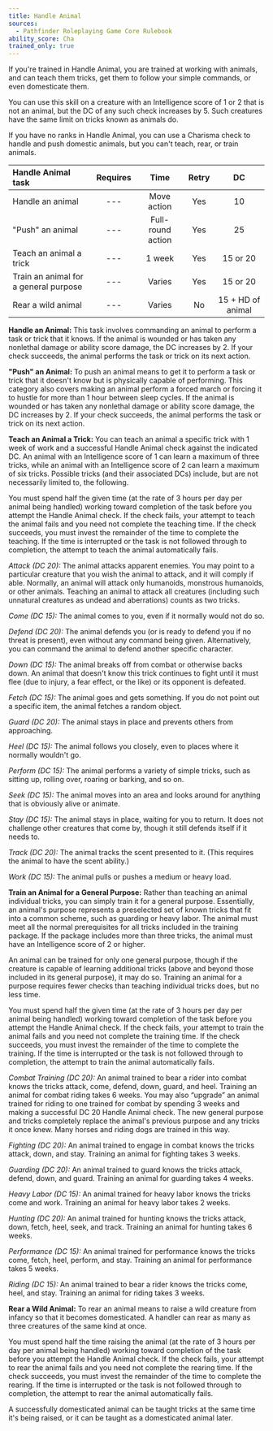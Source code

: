 ```yaml
---
title: Handle Animal
sources:
  - Pathfinder Roleplaying Game Core Rulebook
ability_score: Cha
trained_only: true
---
```


If you're trained in Handle Animal, you are trained at working with animals, and can teach them tricks, get them to follow your simple commands, or even domesticate them.

You can use this skill on a creature with an Intelligence score of 1 or 2 that is not an animal, but the DC of any such check increases by 5. Such creatures have the same limit on tricks known as animals do.

If you have no ranks in Handle Animal, you can use a Charisma check to handle and push domestic animals, but you can't teach, rear, or train animals.

| Handle Animal task                    | Requires |       Time        | Retry |        DC         |
|:--------------------------------------|:--------:|:-----------------:|:-----:|:-----------------:|
| Handle an animal                      |   ---    |    Move action    |  Yes  |        10         |
| "Push" an animal                      |   ---    | Full-round action |  Yes  |        25         |
| Teach an animal a trick               |   ---    |      1 week       |  Yes  |     15 or 20      |
| Train an animal for a general purpose |   ---    |      Varies       |  Yes  |     15 or 20      |
| Rear a wild animal                    |   ---    |      Varies       |  No   | 15 + HD of animal |

**Handle an Animal:** This task involves commanding an animal to perform a task or trick that it knows. If the animal is wounded or has taken any nonlethal damage or ability score damage, the DC increases by 2. If your check succeeds, the animal performs the task or trick on its next action.

**"Push" an Animal:** To push an animal means to get it to perform a task or trick that it doesn't know but is physically capable of performing. This category also covers making an animal perform a forced march or forcing it to hustle for more than 1 hour between sleep cycles. If the animal is wounded or has taken any nonlethal damage or ability score damage, the DC increases by 2. If your check succeeds, the animal performs the task or trick on its next action.

**Teach an Animal a Trick:** You can teach an animal a specific trick with 1 week of work and a successful Handle Animal check against the indicated DC. An animal with an Intelligence score of 1 can learn a maximum of three tricks, while an animal with an Intelligence score of 2 can learn a maximum of six tricks. Possible tricks (and their associated DCs) include, but are not necessarily limited to, the following.

You must spend half the given time (at the rate of 3 hours per day per animal being handled) working toward completion of the task before you attempt the Handle Animal check. If the check fails, your attempt to teach the animal fails and you need not complete the teaching time. If the check succeeds, you must invest the remainder of the time to complete the teaching. If the time is interrupted or the task is not followed through to completion, the attempt to teach the animal automatically fails.

*Attack (DC 20):* The animal attacks apparent enemies. You may point to a particular creature that you wish the animal to attack, and it will comply if able. Normally, an animal will attack only humanoids, monstrous humanoids, or other animals. Teaching an animal to attack all creatures (including such unnatural creatures as undead and aberrations) counts as two tricks.

*Come (DC 15):* The animal comes to you, even if it normally would not do so.

*Defend (DC 20):* The animal defends you (or is ready to defend you if no threat is present), even without any command being given. Alternatively, you can command the animal to defend another specific character.

*Down (DC 15):* The animal breaks off from combat or otherwise backs down. An animal that doesn't know this trick continues to fight until it must flee (due to injury, a fear effect, or the like) or its opponent is defeated.

*Fetch (DC 15):* The animal goes and gets something. If you do not point out a specific item, the animal fetches a random object.

*Guard (DC 20):* The animal stays in place and prevents others from approaching.

*Heel (DC 15):* The animal follows you closely, even to places where it normally wouldn't go.

*Perform (DC 15):* The animal performs a variety of simple tricks, such as sitting up, rolling over, roaring or barking, and so on.

*Seek (DC 15):* The animal moves into an area and looks around for anything that is obviously alive or animate.

*Stay (DC 15):* The animal stays in place, waiting for you to return. It does not challenge other creatures that come by, though it still defends itself if it needs to.

*Track (DC 20):* The animal tracks the scent presented to it. (This requires the animal to have the scent ability.)

*Work (DC 15):* The animal pulls or pushes a medium or heavy load.

**Train an Animal for a General Purpose:** Rather than teaching an animal individual tricks, you can simply train it for a general purpose. Essentially, an animal's purpose represents a preselected set of known tricks that fit into a common scheme, such as guarding or heavy labor. The animal must meet all the normal prerequisites for all tricks included in the training package. If the package includes more than three tricks, the animal must have an Intelligence score of 2 or higher.

An animal can be trained for only one general purpose, though if the creature is capable of learning additional tricks (above and beyond those included in its general purpose), it may do so. Training an animal for a purpose requires fewer checks than teaching individual tricks does, but no less time.

You must spend half the given time (at the rate of 3 hours per day per animal being handled) working toward completion of the task before you attempt the Handle Animal check. If the check fails, your attempt to train the animal fails and you need not complete the training time. If the check succeeds, you must invest the remainder of the time to complete the training. If the time is interrupted or the task is not followed through to completion, the attempt to train the animal automatically fails.

*Combat Training (DC 20):* An animal trained to bear a rider into combat knows the tricks attack, come, defend, down, guard, and heel. Training an animal for combat riding takes 6 weeks. You may also “upgrade” an animal trained for riding to one trained for combat by spending 3 weeks and making a successful DC 20 Handle Animal check. The new general purpose and tricks completely replace the animal's previous purpose and any tricks it once knew. Many horses and riding dogs are trained in this way.

*Fighting (DC 20):* An animal trained to engage in combat knows the tricks attack, down, and stay. Training an animal for fighting takes 3 weeks.

*Guarding (DC 20):* An animal trained to guard knows the tricks attack, defend, down, and guard. Training an animal for guarding takes 4 weeks.

*Heavy Labor (DC 15):* An animal trained for heavy labor knows the tricks come and work. Training an animal for heavy labor takes 2 weeks.

*Hunting (DC 20):* An animal trained for hunting knows the tricks attack, down, fetch, heel, seek, and track. Training an animal for hunting takes 6 weeks.

*Performance (DC 15):* An animal trained for performance knows the tricks come, fetch, heel, perform, and stay. Training an animal for performance takes 5 weeks.

*Riding (DC 15):* An animal trained to bear a rider knows the tricks come, heel, and stay. Training an animal for riding takes 3 weeks.

**Rear a Wild Animal:** To rear an animal means to raise a wild creature from infancy so that it becomes domesticated. A handler can rear as many as three creatures of the same kind at once.

You must spend half the time raising the animal (at the rate of 3 hours per day per animal being handled) working toward completion of the task before you attempt the Handle Animal check. If the check fails, your attempt to rear the animal fails and you need not complete the rearing time. If the check succeeds, you must invest the remainder of the time to complete the rearing. If the time is interrupted or the task is not followed through to completion, the attempt to rear the animal automatically fails.

A successfully domesticated animal can be taught tricks at the same time it's being raised, or it can be taught as a domesticated animal later.
